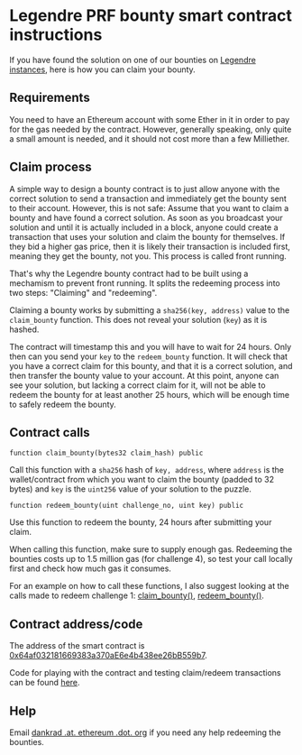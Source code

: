 # Legendre PRF bounty smart contract instructions

If you have found the solution on one of our bounties on [Legendre instances](/bounties/legendre-prf/concrete-instances-bounties), here is how you can claim your bounty.

## Requirements

You need to have an Ethereum account with some Ether in it in order to pay for the gas needed by the contract. However, generally speaking, only quite a small amount is needed, and it should not cost more than a few Milliether.

## Claim process

A simple way to design a bounty contract is to just allow anyone with the correct solution to send a transaction and immediately get the bounty sent to their account. However, this is not safe: Assume that you want to claim a bounty and have found a correct solution. As soon as you broadcast your solution and until it is actually included in a block, anyone could create a transaction that uses your solution and claim the bounty for themselves. If they bid a higher gas price, then it is likely their transaction is included first, meaning they get the bounty, not you. This process is called front running.

That's why the Legendre bounty contract had to be built using a mechamism to prevent front running. It splits the redeeming process into two steps: "Claiming" and "redeeming".

Claiming a bounty works by submitting a `sha256(key, address)` value to the `claim_bounty` function. This does not reveal your solution (`key`) as it is hashed.

The contract will timestamp this and you will have to wait for 24 hours. Only then can you send your `key` to the `redeem_bounty` function. It will check that you have a correct claim for this bounty, and that it is a correct solution, and then transfer the bounty value to your account. At this point, anyone can see your solution, but lacking a correct claim for it, will not be able to redeem the bounty for at least another 25 hours, which will be enough time to safely redeem the bounty.

## Contract calls

`function claim_bounty(bytes32 claim_hash) public`

Call this function with a `sha256` hash of `key, address`, where `address` is the wallet/contract from which you want to claim the bounty (padded to 32 bytes) and `key` is the `uint256` value of your solution to the puzzle.

`function redeem_bounty(uint challenge_no, uint key) public`

Use this function to redeem the bounty, 24 hours after submitting your claim.

When calling this function, make sure to supply enough gas. Redeeming the bounties costs up to 1.5 million gas (for challenge 4), so test your call locally first and check how much gas it consumes.

For an example on how to call these functions, I also suggest looking at the calls made to redeem challenge 1: [claim_bounty()](https://etherscan.io/tx/0x6cbf7b49ba401721909e0a07bb18ac857ac9fe30595740c3a4fd74e5a78ccb61), [redeem_bounty()](https://etherscan.io/tx/0xb9ee411d12356bf56685283ca42f5c6b5b9b644d0b37bc2e729aa395eedb0ec8).

## Contract address/code

The address of the smart contract is [0x64af032181669383a370aE6e4b438ee26bB559b7](https://etherscan.io/address/0x64af032181669383a370ae6e4b438ee26bb559b7).

Code for playing with the contract and testing claim/redeem transactions can be found [here](https://github.com/dankrad/Legendre-bounty).

## Help

Email [dankrad .at. ethereum .dot. org](mailto:dankrad%20.at.%20ethereum%20.dot.%20org) if you need any help redeeming the bounties.
